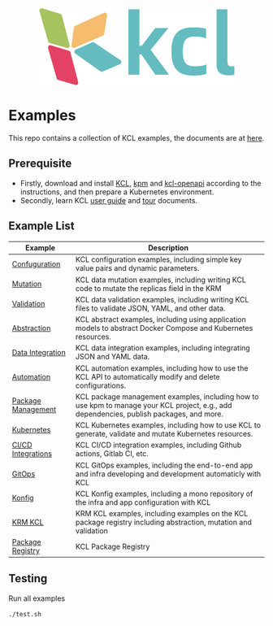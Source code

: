 <div align="center">
<p></p><p></p>
<p>
    <img  src="images/kcl-logo.png">
</p>
</div>

# Examples

This repo contains a collection of KCL examples, the documents are at [here](https://kcl-lang.io/docs/user_docs/guides/).

## Prerequisite

+ Firstly, download and install [KCL](https://kcl-lang.io/docs/user_docs/getting-started/install), [kpm](https://kcl-lang.io/docs/user_docs/guides/package-management/installation) and [kcl-openapi](https://kcl-lang.io/docs/tools/cli/openapi/quick-start) according to the instructions, and then prepare a Kubernetes environment.
+ Secondly, learn KCL [user guide](https://kcl-lang.io/docs/user_docs/guides/) and [tour](https://kcl-lang.io/docs/reference/lang/tour) documents.

## Example List

| Example                                                       | Description                                                                                                                               |
| ------------------------------------------------------------- | ----------------------------------------------------------------------------------------------------------------------------------------- |
| [Confuguration](./configuration/)                             | KCL configuration examples, including simple key value pairs and dynamic parameters.                                                      |
| [Mutation](./mutation/)                                       | KCL data mutation examples, including writing KCL code to mutate the replicas field in the KRM                                            |
| [Validation](./validation/)                                   | KCL data validation examples, including writing KCL files to validate JSON, YAML, and other data.                                         |
| [Abstraction](./abstraction/)                                 | KCL abstract examples, including using application models to abstract Docker Compose and Kubernetes resources.                            |
| [Data Integration](./data-integration/)                       | KCL data integration examples, including integrating JSON and YAML data.                                                                  |
| [Automation](./automation/)                                   | KCL automation examples, including how to use the KCL API to automatically modify and delete configurations.                              |
| [Package Management](./package-management/)                   | KCL package management examples, including how to use kpm to manage your KCL project, e.g., add dependencies, publish packages, and more. |
| [Kubernetes](./kubernetes/)                                   | KCL Kubernetes examples, including how to use KCL to generate, validate and mutate Kubernetes resources.                                  |
| [CI/CD Integrations](./ci-integration/)                       | KCL CI/CD integration examples, including Github actions, Gitlab CI, etc.                                                                 |
| [GitOps](./gitops/)                                           | KCL GitOps examples, including the end-to-end app and infra developing and development automaticly with KCL                               |
| [Konfig](https://github.com/KusionStack/konfig)               | KCL Konfig examples, including a mono repository of the infra and app configuration with KCL                                              |
| [KRM KCL](https://github.com/kcl-lang/krm-kcl)                | KRM KCL examples, including examples on the KCL package registry including abstraction, mutation and validation                           |
| [Package Registry](https://github.com/orgs/kcl-lang/packages) | KCL Package Registry                                                                                                                      |

## Testing

Run all examples

```bash
./test.sh
```
